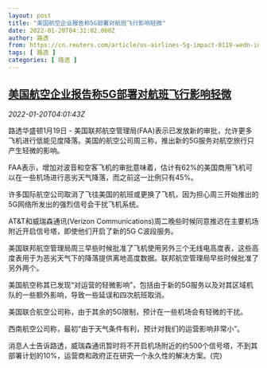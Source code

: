 ```yaml
---
layout: post
title: "美国航空企业报告称5G部署对航班飞行影响轻微"
date: 2022-01-20T04:31:02.000Z
author: 路透
from: https://cn.reuters.com/article/us-airlines-5g-impact-0119-wedn-idCNKBS2JU09S
tags: [ 路透 ]
categories: [ 路透 ]
---
```

<!--1642653062000-->
[美国航空企业报告称5G部署对航班飞行影响轻微](https://cn.reuters.com/article/us-airlines-5g-impact-0119-wedn-idCNKBS2JU09S)
------

<div>
<div><i>2022-01-20T04:01:43Z</i></div><p>路透华盛顿1月19日 - 美国联邦航空管理局(FAA)表示已发放新的审批，允许更多飞机进行低能见度降落。美国的航空公司周三称，推出新的5G服务对航空旅行只产生轻微的影响。</p><p>FAA表示，增加对波音和空客飞机的审批意味着，估计有62%的美国商用飞机可以在一些机场进行恶劣天气降落，而之前这一比例只有45%。</p><p>许多国际航空公司取消了飞往美国的航班或更换了飞机，因为担心周三开始推出的5G网络所发出的强烈信号会干扰飞机系统。</p><p>AT&amp;T和威瑞森通讯(Verizon Communications)周二晚些时候同意推迟在主要机场附近开启信号塔，即使他们开启了新的5G C波段服务。</p><p>美国联邦航空管理局周三早些时候批准了飞机使用另外三个无线电高度表，这些高度表用于为恶劣天气下的降落提供离地高度数据。联邦航空管理局早些时候批准了另外两个。</p><p>美国航空称其已发现“对运营的轻微影响”，包括由于新的5G服务以及对其区域机队的一些额外影响，导致一些延误和四次航班取消。</p><p>美国联合航空公司称，由于其余的5G限制，预计在一些机场会有轻微的干扰。</p><p>西南航空公司称，最初“由于天气条件有利，预计对我们的运营影响非常小”。</p><p>消息人士告诉路透，威瑞森通讯暂时将不开启机场附近的约500个信号塔，不到其部署计划的10%，运营商和政府正在研究一个永久性的解决方案。(完)</p>
</div>

